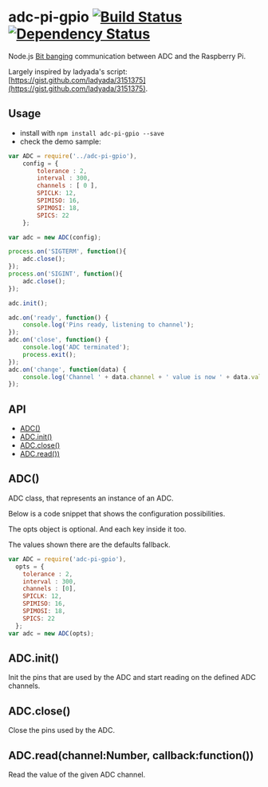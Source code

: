 # adc-pi-gpio [![Build Status](https://travis-ci.org/xseignard/adcPi.png?branch=master)](https://travis-ci.org/xseignard/adcPi) [![Dependency Status](https://gemnasium.com/xseignard/adcPi.png)](https://gemnasium.com/xseignard/adcPi)

Node.js [Bit banging](http://en.wikipedia.org/wiki/Bit_banging) communication between ADC and the Raspberry Pi.

Largely inspired by ladyada's script: [https://gist.github.com/ladyada/3151375](https://gist.github.com/ladyada/3151375).

## Usage
- install with `npm install adc-pi-gpio --save` 
- check the demo sample:

```js
var ADC = require('../adc-pi-gpio'),
	config = {
		tolerance : 2,
		interval : 300,
		channels : [ 0 ],
		SPICLK: 12,
		SPIMISO: 16,
		SPIMOSI: 18,
		SPICS: 22
	};

var adc = new ADC(config);

process.on('SIGTERM', function(){
	adc.close();
});
process.on('SIGINT', function(){
	adc.close();
});

adc.init();

adc.on('ready', function() {
    console.log('Pins ready, listening to channel');
});
adc.on('close', function() {
	console.log('ADC terminated');
	process.exit();
});
adc.on('change', function(data) {
    console.log('Channel ' + data.channel + ' value is now ' + data.value + ' which in proportion is: ' + data.percent);
});
```
## API

  - [ADC()](#adc)
  - [ADC.init()](#adcinit)
  - [ADC.close()](#adcclose)
  - [ADC.read())](#adcreadchannelnumbercallbackfunction)

## ADC()

  ADC class, that represents an instance of an ADC. 
  
  Below is a code snippet that shows the configuration possibilities. 
  
  The opts object is optional. And each key inside it too.
  
  The values shown there are the defaults fallback.
  
```js
var ADC = require('adc-pi-gpio'),
  opts = {
    tolerance : 2,
    interval : 300,
    channels : [0],
    SPICLK: 12,
    SPIMISO: 16,
    SPIMOSI: 18,
    SPICS: 22
  };
var adc = new ADC(opts);
```

## ADC.init()

  Init the pins that are used by the ADC and start reading on the defined ADC channels.

## ADC.close()

  Close the pins used by the ADC.

## ADC.read(channel:Number, callback:function())

  Read the value of the given ADC channel.
